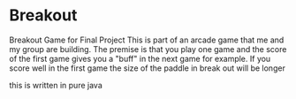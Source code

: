 # Breakout
Breakout Game for Final Project
This is part of an arcade game that me and my group are building. The premise is that you play one game and the score of the first game 
gives you a "buff" in the next game for example. If you score well in the first game the size of the paddle in break out will be longer

this is written in pure java
